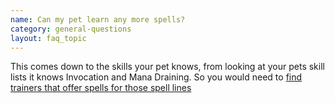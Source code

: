 ```yaml
---
name: Can my pet learn any more spells?
category: general-questions
layout: faq_topic
---
```

This comes down to the skills your pet knows, from looking at your pets skill lists it knows Invocation and Mana Draining. So you would need to [find trainers that offer spells for those spell lines](/World/Realms.html)